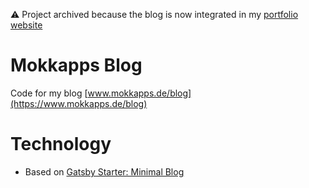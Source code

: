⚠️ Project archived because the blog is now integrated in my [portfolio website](https://www.mokkapps.de/website)


# Mokkapps Blog
Code for my blog [www.mokkapps.de/blog](https://www.mokkapps.de/blog)

# Technology
* Based on [Gatsby Starter: Minimal Blog](https://github.com/LeKoArts/gatsby-starter-minimal-blog)
